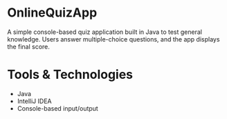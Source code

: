 # OnlineQuizApp
A simple console-based quiz application built in Java to test general knowledge. Users answer multiple-choice questions, and the app displays the final score.

# Tools & Technologies
- Java
- IntelliJ IDEA 
- Console-based input/output
